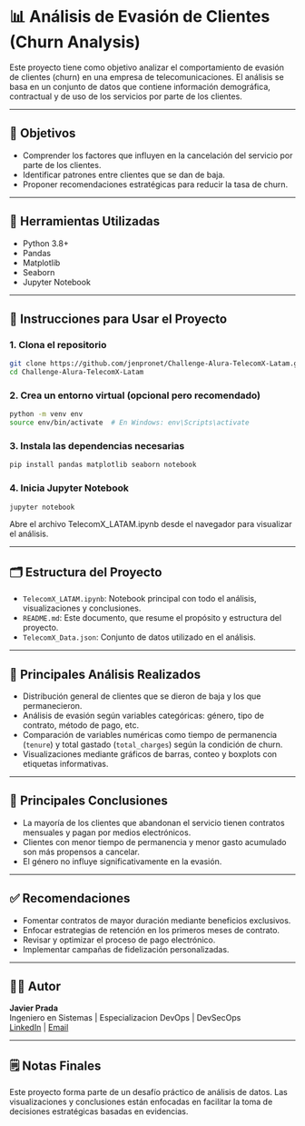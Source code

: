 # 📊 Análisis de Evasión de Clientes (Churn Analysis)

Este proyecto tiene como objetivo analizar el comportamiento de evasión de clientes (churn) en una empresa de telecomunicaciones. El análisis se basa en un conjunto de datos que contiene información demográfica, contractual y de uso de los servicios por parte de los clientes.

---

## 📌 Objetivos

- Comprender los factores que influyen en la cancelación del servicio por parte de los clientes.
- Identificar patrones entre clientes que se dan de baja.
- Proponer recomendaciones estratégicas para reducir la tasa de churn.

---

## 🧰 Herramientas Utilizadas

- Python 3.8+
- Pandas
- Matplotlib
- Seaborn
- Jupyter Notebook

---

## 🚀 Instrucciones para Usar el Proyecto

### 1. Clona el repositorio

```bash
git clone https://github.com/jenpronet/Challenge-Alura-TelecomX-Latam.git
cd Challenge-Alura-TelecomX-Latam
```

### 2. Crea un entorno virtual (opcional pero recomendado)

```bash
python -m venv env
source env/bin/activate  # En Windows: env\Scripts\activate
```

### 3. Instala las dependencias necesarias

```bash
pip install pandas matplotlib seaborn notebook
```

### 4. Inicia Jupyter Notebook

```bash
jupyter notebook
```

Abre el archivo TelecomX_LATAM.ipynb desde el navegador para visualizar el análisis.

---

## 🗂️ Estructura del Proyecto

- `TelecomX_LATAM.ipynb`: Notebook principal con todo el análisis, visualizaciones y conclusiones.
- `README.md`: Este documento, que resume el propósito y estructura del proyecto.
- `TelecomX_Data.json`: Conjunto de datos utilizado en el análisis.

---

## 🔎 Principales Análisis Realizados

- Distribución general de clientes que se dieron de baja y los que permanecieron.
- Análisis de evasión según variables categóricas: género, tipo de contrato, método de pago, etc.
- Comparación de variables numéricas como tiempo de permanencia (`tenure`) y total gastado (`total_charges`) según la condición de churn.
- Visualizaciones mediante gráficos de barras, conteo y boxplots con etiquetas informativas.

---

## 🧠 Principales Conclusiones

- La mayoría de los clientes que abandonan el servicio tienen contratos mensuales y pagan por medios electrónicos.
- Clientes con menor tiempo de permanencia y menor gasto acumulado son más propensos a cancelar.
- El género no influye significativamente en la evasión.

---

## ✅ Recomendaciones

- Fomentar contratos de mayor duración mediante beneficios exclusivos.
- Enfocar estrategias de retención en los primeros meses de contrato.
- Revisar y optimizar el proceso de pago electrónico.
- Implementar campañas de fidelización personalizadas.

---

## 👨‍💻 Autor

**Javier Prada**  
Ingeniero en Sistemas | Especializacion DevOps | DevSecOps  
[LinkedIn](https://www.linkedin.com/in/javier-enrique-prada-rond%C3%B3n-37b544a7/) | [Email](mailto:jenpronet@gmail.com)

---

## 🗒️ Notas Finales

Este proyecto forma parte de un desafío práctico de análisis de datos. Las visualizaciones y conclusiones están enfocadas en facilitar la toma de decisiones estratégicas basadas en evidencias.
